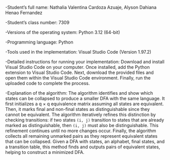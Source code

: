 -Student’s full name: Nathalia Valentina Cardoza Azuaje, Alyson Dahiana Henao Fernandez

-Student’s class number: 7309

-Versions of the operating system: Python 3.12 (64-bit)

-Programming language: Python

-Tools used in the implementation: Visual Studio Code (Version 1.97.2)

-Detailed instructions for running your implementation: 
Download and install Visual Studio Code on your computer. Once installed, add the Python extension to Visual Studio Code. Next, download the provided files and open them within the Visual Studio Code environment. Finally, run the uploaded code to complete the process.

-Explanation of the algorithm: 
The algorithm identifies and show which states can be collapsed to produce a smaller DFA with the same language. It first initializes a q × q equivalence matrix assuming all states are equivalent. Then, it marks final and non-final states as distinguishable since they cannot be equivalent. The algorithm iteratively refines this distinction by checking transitions: if two states `(i, j)` transition to states that are already marked as distinguishable, then `(i, j)` must also be distinguishable. This refinement continues until no more changes occur. Finally, the algorithm collects all remaining unmarked pairs as they represent equivalent states that can be collapsed. Given a DFA with states, an alphabet, final states, and a transition table, this method finds and outputs pairs of equivalent states, helping to construct a minimized DFA.